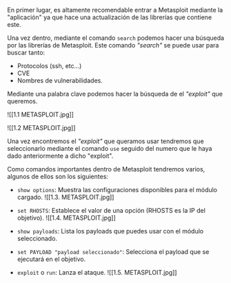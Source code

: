 En primer lugar, es altamente recomendable entrar a Metasploit mediante la "aplicación" ya que hace una actualización de las librerías que contiene este.

Una vez dentro, mediante el comando ``search`` podemos hacer una búsqueda por las librerías de Metasploit. Este comando *"search"* se puede usar para buscar tanto:
- Protocolos (ssh, etc...)
- CVE
- Nombres de vulnerabilidades.

Mediante una palabra clave podemos hacer la búsqueda de el *"exploit"* que queremos.

![[1.1 METASPLOIT.jpg]]

![[1.2 METASPLOIT.jpg]]

Una vez encontremos el *"exploit"* que queramos usar tendremos que seleccionarlo mediante el comando ``use`` seguido del numero que le haya dado anteriormente a dicho "exploit".

Como comandos importantes dentro de Metasploit tendremos varios, algunos de ellos son los siguientes:

- ``show options``: Muestra las configuraciones disponibles para el módulo cargado.
![[1.3. METASPLOIT.jpg]]

- ``set RHOSTS``: Establece el valor de una opción (RHOSTS es la IP del objetivo).
![[1.4. METASPLOIT.jpg]]

- ``show payloads``: Lista los payloads que puedes usar con el módulo seleccionado.
- ``set PAYLOAD "payload seleccionado"``: Selecciona el payload que se ejecutará en el objetivo.
- ``exploit`` o ``run``: Lanza el ataque.
![[1.5. METASPLOIT.jpg]]